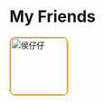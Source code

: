 # My Friends

<a href="https://houhuawei23.github.io/">
  <img src="https://houhuawei23.github.io/assets/img/prof_pic.jpg?88cbd40da0f1c23a3ee3757138d63d72" alt="侯仔仔" style="width: 100px; height: 100px; border: 2px solid orange; border-radius: 10px;">
</a>
